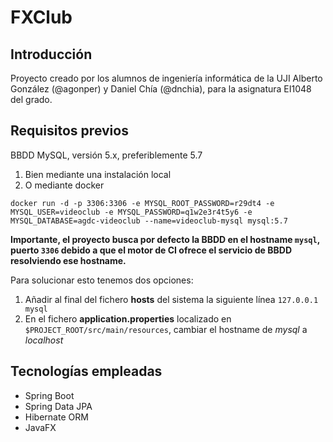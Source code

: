 # FXClub
## Introducción
Proyecto creado por los alumnos de ingeniería informática de la UJI Alberto González (@agonper) y Daniel Chía (@dnchia), para la asignatura EI1048 del grado.
## Requisitos previos
BBDD MySQL, versión 5.x, preferiblemente 5.7
1. Bien mediante una instalación local
2. O mediante docker
```
docker run -d -p 3306:3306 -e MYSQL_ROOT_PASSWORD=r29dt4 -e MYSQL_USER=videoclub -e MYSQL_PASSWORD=q1w2e3r4t5y6 -e MYSQL_DATABASE=agdc-videoclub --name=videoclub-mysql mysql:5.7
```
**Importante, el proyecto busca por defecto la BBDD en el hostname `mysql`, puerto `3306` debido a que el motor de CI ofrece el servicio de BBDD resolviendo ese hostname.**

Para solucionar esto tenemos dos opciones:
1. Añadir al final del fichero **hosts** del sistema la siguiente línea
 `127.0.0.1 mysql`
2. En el fichero **application.properties** localizado en `$PROJECT_ROOT/src/main/resources`, cambiar el hostname de *mysql* a *localhost*

## Tecnologías empleadas
* Spring Boot
* Spring Data JPA
* Hibernate ORM
* JavaFX